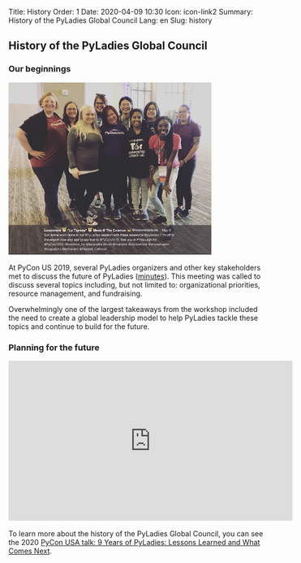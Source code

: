 Title: History
Order: 1
Date: 2020-04-09 10:30
Icon: icon-link2
Summary: History of the PyLadies Global Council
Lang: en
Slug: history

## History of the PyLadies Global Council

### Our beginnings

<div class="float-center container">
  <img src="/images/about/future-of-us.png"
     alt="PyLadies Organizers at PyCon US 2019" width="400px" />
</div>

At PyCon US 2019, several PyLadies organizers and other key stakeholders met to
discuss the future of PyLadies
([minutes](https://github.com/pyladies/global-organizing/blob/master/notes/2019/06_05_2019.md)).
This meeting was called to discuss several topics including, but not limited to:
organizational priorities, resource management, and fundraising.

Overwhelmingly one of the largest takeaways from the workshop included the need
to create a global leadership model to help PyLadies tackle these topics and
continue to build for the future.

###  Planning for the future

<div class="float-center container"><iframe width="560" height="315" src="https://www.youtube.com/embed/KRwpY2TixAs" frameborder="0" allow="accelerometer; autoplay; encrypted-media; gyroscope; picture-in-picture" allowfullscreen></iframe></div>

To learn more about the history of the PyLadies Global Council, you can see the 2020 [PyCon USA talk: 9 Years of PyLadies: Lessons Learned and What Comes Next](https://www.youtube.com/watch?v=KRwpY2TixAs).
